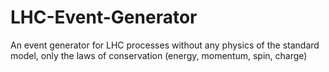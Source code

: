 # LHC-Event-Generator
An event generator for LHC processes without any physics of the standard model, only the laws of conservation (energy, momentum, spin, charge)
